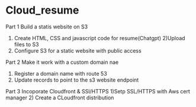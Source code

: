 # Cloud_resume

Part 1 
Build a statis website on S3
1) Create HTML, CSS and javascript code for resume(Chatgpt)
2)Upload files to S3
3) Configure S3 for a static website with public access

Part 2 
Make it work with a custom domain nae
1) Register a domain name with route 53
2) Update records to point to the s3 website endpoint

Part 3
Incoporate Cloudfront & SSl/HTTPS
1)Setp SSL/HTTPS with Aws cert manager
2) Create a CLoudfront distribution

